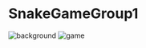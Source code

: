 # SnakeGameGroup1

![background](https://github.com/user-attachments/assets/589d3bb5-491c-4117-9161-845fdc5853dc)
![game](https://github.com/user-attachments/assets/5f1985ec-bb5f-448e-afd9-13773279153e)

